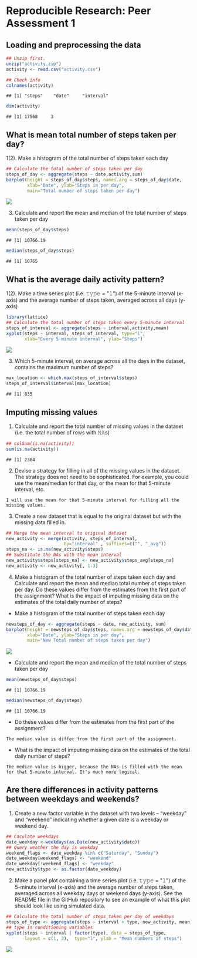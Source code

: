 # Reproducible Research: Peer Assessment 1


## Loading and preprocessing the data

```r
## Unzip first.
unzip("activity.zip")
activity <- read.csv("activity.csv")

## Check info
colnames(activity)
```

```
## [1] "steps"    "date"     "interval"
```

```r
dim(activity)
```

```
## [1] 17568     3
```

## What is mean total number of steps taken per day?

1(2). Make a histogram of the total number of steps taken each day


```r
## Calculate the total number of steps taken per day
steps_of_day <- aggregate(steps ~ date,activity,sum)
barplot(height = steps_of_day$steps, names.arg = steps_of_day$date, 
        xlab="Date", ylab="Steps in per day", 
        main="Total number of steps taken per day")
```

![](PA1_template_files/figure-html/unnamed-chunk-2-1.png) 

3. Calculate and report the mean and median of the total number of steps taken per day


```r
mean(steps_of_day$steps)
```

```
## [1] 10766.19
```

```r
median(steps_of_day$steps)
```

```
## [1] 10765
```

## What is the average daily activity pattern?

1(2). Make a time series plot (i.e. 𝚝𝚢𝚙𝚎 = "𝚕") of the 5-minute interval (x-axis) and the average number of steps taken, averaged across all days (y-axis)


```r
library(lattice)
## Calculate the total number of steps taken every 5-minute interval
steps_of_interval <- aggregate(steps ~ interval,activity,mean)
xyplot(steps ~ interval, steps_of_interval, type="l", 
       xlab="Every 5-minute interval", ylab="Steps")
```

![](PA1_template_files/figure-html/unnamed-chunk-4-1.png) 


3. Which 5-minute interval, on average across all the days in the dataset, contains the maximum number of steps?


```r
max_location <- which.max(steps_of_interval$steps)
steps_of_interval$interval[max_location]
```

```
## [1] 835
```


## Imputing missing values

1. Calculate and report the total number of missing values in the dataset (i.e. the total number of rows with 𝙽𝙰s)

```r
## colSum(is.na(activity))
sum(is.na(activity))
```

```
## [1] 2304
```

2. Devise a strategy for filling in all of the missing values in the dataset. The strategy does not need to be sophisticated. For example, you could use the mean/median for that day, or the mean for that 5-minute interval, etc.

```
I will use the mean for that 5-minute interval for filling all the missing values. 
```

3. Create a new dataset that is equal to the original dataset but with the missing data filled in.
 

```r
## Merge the mean interval to original dataset
new_activity <- merge(activity, steps_of_interval,  
                      by="interval" , suffixes=c("", "_avg"))
steps_na <- is.na(new_activity$steps)
## Substitute the NAs with the mean interval
new_activity$steps[steps_na] <- new_activity$steps_avg[steps_na]
new_activity <- new_activity[, 1:3]
```

4. Make a histogram of the total number of steps taken each day and Calculate and report the mean and median total number of steps taken per day. Do these values differ from the estimates from the first part of the assignment? What is the impact of imputing missing data on the estimates of the total daily number of steps?

- Make a histogram of the total number of steps taken each day 

```r
newsteps_of_day <- aggregate(steps ~ date, new_activity, sum)
barplot(height = newsteps_of_day$steps, names.arg = newsteps_of_day$date, 
        xlab="Date", ylab="Steps in per day", 
        main="New Total number of steps taken per day")
```

![](PA1_template_files/figure-html/unnamed-chunk-8-1.png) 

- Calculate and report the mean and median of the total number of steps taken per day


```r
mean(newsteps_of_day$steps)
```

```
## [1] 10766.19
```

```r
median(newsteps_of_day$steps)
```

```
## [1] 10766.19
```

- Do these values differ from the estimates from the first part of the assignment?
```
The median value is differ from the first part of the assignment.
```

- What is the impact of imputing missing data on the estimates of the total daily number of steps?
```
The median value is bigger, because the NAs is filled with the mean for that 5-minute interval. It's much more logical.
```

## Are there differences in activity patterns between weekdays and weekends?

1. Create a new factor variable in the dataset with two levels – “weekday” and “weekend” indicating whether a given date is a weekday or weekend day.


```r
## Caculate weekdays
date_weekday <-weekdays(as.Date(new_activity$date))
## Query weather the day is weekday
weekend_flags <- date_weekday %in% c("Saturday", "Sunday")
date_weekday[weekend_flags] <- "weekend"
date_weekday[!weekend_flags] <- "weekday"
new_activity$type <- as.factor(date_weekday)
```


2. Make a panel plot containing a time series plot (i.e. 𝚝𝚢𝚙𝚎 = "𝚕") of the 5-minute interval (x-axis) and the average number of steps taken, averaged across all weekday days or weekend days (y-axis). See the README file in the GitHub repository to see an example of what this plot should look like using simulated data.


```r
## Calculate the total number of steps taken per day of weekdays
steps_of_type <- aggregate(steps ~ interval + type, new_activity, mean)
## type is conditioning variables
xyplot(steps ~ interval | factor(type), data = steps_of_type, 
       layout = c(1, 2),  type="l", ylab = "Mean numbers if steps")
```

![](PA1_template_files/figure-html/unnamed-chunk-11-1.png) 
